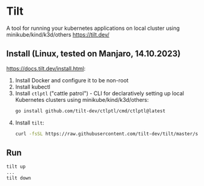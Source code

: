 # Tilt

A tool for running your kubernetes applications on local cluster using minikube/kind/k3d/others https://tilt.dev/

## Install (Linux, tested on Manjaro, 14.10.2023)

https://docs.tilt.dev/install.html:

1. Install Docker and configure it to be non-root
1. Install kubectl
1. Install `ctlptl` ("cattle patrol") -  CLI for declaratively setting up local Kubernetes clusters using minikube/kind/k3d/others:
    ```sh
    go install github.com/tilt-dev/ctlptl/cmd/ctlptl@latest
    ```
1. Install `tilt`:
    ```sh
    curl -fsSL https://raw.githubusercontent.com/tilt-dev/tilt/master/scripts/install.sh | bash
    ```

## Run

```sh
tilt up
...
tilt down
```
